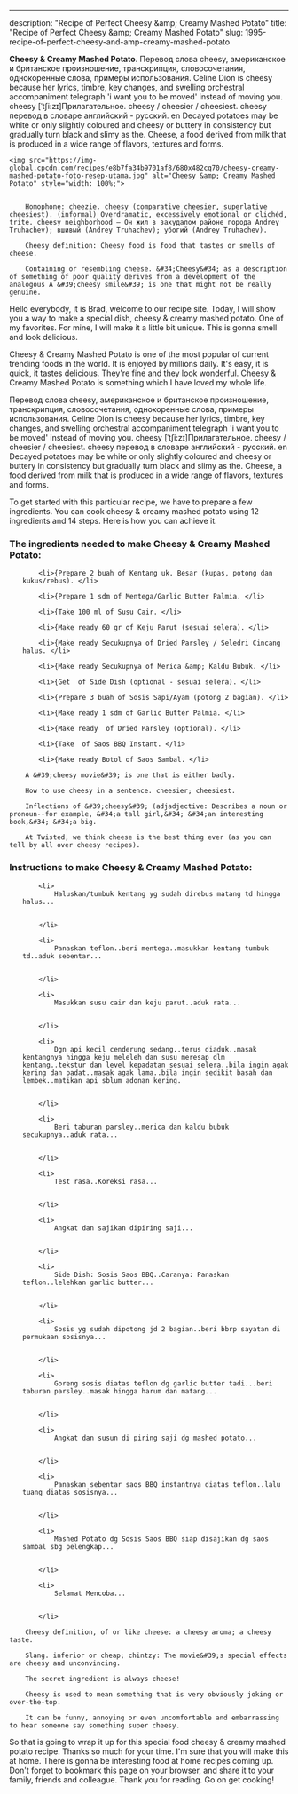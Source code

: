 ---
description: "Recipe of Perfect Cheesy &amp;amp; Creamy Mashed Potato"
title: "Recipe of Perfect Cheesy &amp;amp; Creamy Mashed Potato"
slug: 1995-recipe-of-perfect-cheesy-and-amp-creamy-mashed-potato

<p>
	<strong>Cheesy &amp; Creamy Mashed Potato</strong>. 
	Перевод слова cheesy, американское и британское произношение, транскрипция, словосочетания, однокоренные слова, примеры использования. Celine Dion is cheesy because her lyrics, timbre, key changes, and swelling orchestral accompaniment telegraph &#39;i want you to be moved&#39; instead of moving you. cheesy [ˈtʃi:zɪ]Прилагательное. cheesy / cheesier / cheesiest. cheesy перевод в словаре английский - русский. en Decayed potatoes may be white or only slightly coloured and cheesy or buttery in consistency but gradually turn black and slimy as the. Cheese, a food derived from milk that is produced in a wide range of flavors, textures and forms.
</p>
<p>
	
	<img src="https://img-global.cpcdn.com/recipes/e8b7fa34b9701af8/680x482cq70/cheesy-creamy-mashed-potato-foto-resep-utama.jpg" alt="Cheesy &amp; Creamy Mashed Potato" style="width: 100%;">
	
	
		Homophone: cheezie. cheesy (comparative cheesier, superlative cheesiest). (informal) Overdramatic, excessively emotional or clichéd, trite. cheesy neighborhood — Он жил в захудалом районе города Andrey Truhachev); вшивый (Andrey Truhachev); убогий (Andrey Truhachev).
	
		Cheesy definition: Cheesy food is food that tastes or smells of cheese.
	
		Containing or resembling cheese. &#34;Cheesy&#34; as a description of something of poor quality derives from a development of the analogous A &#39;cheesy smile&#39; is one that might not be really genuine.
	
</p>
<p>
	Hello everybody, it is Brad, welcome to our recipe site. Today, I will show you a way to make a special dish, cheesy &amp; creamy mashed potato. One of my favorites. For mine, I will make it a little bit unique. This is gonna smell and look delicious.
</p>
	
<p>
	Cheesy &amp; Creamy Mashed Potato is one of the most popular of current trending foods in the world. It is enjoyed by millions daily. It's easy, it is quick, it tastes delicious. They're fine and they look wonderful. Cheesy &amp; Creamy Mashed Potato is something which I have loved my whole life.
</p>
<p>
	Перевод слова cheesy, американское и британское произношение, транскрипция, словосочетания, однокоренные слова, примеры использования. Celine Dion is cheesy because her lyrics, timbre, key changes, and swelling orchestral accompaniment telegraph &#39;i want you to be moved&#39; instead of moving you. cheesy [ˈtʃi:zɪ]Прилагательное. cheesy / cheesier / cheesiest. cheesy перевод в словаре английский - русский. en Decayed potatoes may be white or only slightly coloured and cheesy or buttery in consistency but gradually turn black and slimy as the. Cheese, a food derived from milk that is produced in a wide range of flavors, textures and forms.
</p>

<p>
To get started with this particular recipe, we have to prepare a few ingredients. You can cook cheesy &amp; creamy mashed potato using 12 ingredients and 14 steps. Here is how you can achieve it.
</p>

<h3>The ingredients needed to make Cheesy &amp; Creamy Mashed Potato:</h3>

<ol>
	
		<li>{Prepare 2 buah of Kentang uk. Besar (kupas, potong dan kukus/rebus). </li>
	
		<li>{Prepare 1 sdm of Mentega/Garlic Butter Palmia. </li>
	
		<li>{Take 100 ml of Susu Cair. </li>
	
		<li>{Make ready 60 gr of Keju Parut (sesuai selera). </li>
	
		<li>{Make ready Secukupnya of Dried Parsley / Seledri Cincang halus. </li>
	
		<li>{Make ready Secukupnya of Merica &amp; Kaldu Bubuk. </li>
	
		<li>{Get  of Side Dish (optional - sesuai selera). </li>
	
		<li>{Prepare 3 buah of Sosis Sapi/Ayam (potong 2 bagian). </li>
	
		<li>{Make ready 1 sdm of Garlic Butter Palmia. </li>
	
		<li>{Make ready  of Dried Parsley (optional). </li>
	
		<li>{Take  of Saos BBQ Instant. </li>
	
		<li>{Make ready Botol of Saos Sambal. </li>
	
</ol>
<p>
	
		A &#39;cheesy movie&#39; is one that is either badly.
	
		How to use cheesy in a sentence. cheesier; cheesiest.
	
		Inflections of &#39;cheesy&#39; (adjadjective: Describes a noun or pronoun--for example, &#34;a tall girl,&#34; &#34;an interesting book,&#34; &#34;a big.
	
		At Twisted, we think cheese is the best thing ever (as you can tell by all over cheesy recipes).
	
</p>

<h3>Instructions to make Cheesy &amp; Creamy Mashed Potato:</h3>

<ol>
	
		<li>
			Haluskan/tumbuk kentang yg sudah direbus matang td hingga halus...
			
			
		</li>
	
		<li>
			Panaskan teflon..beri mentega..masukkan kentang tumbuk td..aduk sebentar...
			
			
		</li>
	
		<li>
			Masukkan susu cair dan keju parut..aduk rata...
			
			
		</li>
	
		<li>
			Dgn api kecil cenderung sedang..terus diaduk..masak kentangnya hingga keju meleleh dan susu meresap dlm kentang..tekstur dan level kepadatan sesuai selera..bila ingin agak kering dan padat..masak agak lama..bila ingin sedikit basah dan lembek..matikan api sblum adonan kering.
			
			
		</li>
	
		<li>
			Beri taburan parsley..merica dan kaldu bubuk secukupnya..aduk rata...
			
			
		</li>
	
		<li>
			Test rasa..Koreksi rasa...
			
			
		</li>
	
		<li>
			Angkat dan sajikan dipiring saji...
			
			
		</li>
	
		<li>
			Side Dish: Sosis Saos BBQ..Caranya: Panaskan teflon..lelehkan garlic butter...
			
			
		</li>
	
		<li>
			Sosis yg sudah dipotong jd 2 bagian..beri bbrp sayatan di permukaan sosisnya...
			
			
		</li>
	
		<li>
			Goreng sosis diatas teflon dg garlic butter tadi...beri taburan parsley..masak hingga harum dan matang...
			
			
		</li>
	
		<li>
			Angkat dan susun di piring saji dg mashed potato...
			
			
		</li>
	
		<li>
			Panaskan sebentar saos BBQ instantnya diatas teflon..lalu tuang diatas sosisnya...
			
			
		</li>
	
		<li>
			Mashed Potato dg Sosis Saos BBQ siap disajikan dg saos sambal sbg pelengkap...
			
			
		</li>
	
		<li>
			Selamat Mencoba...
			
			
		</li>
	
</ol>

<p>
	
		Cheesy definition, of or like cheese: a cheesy aroma; a cheesy taste.
	
		Slang. inferior or cheap; chintzy: The movie&#39;s special effects are cheesy and unconvincing.
	
		The secret ingredient is always cheese!
	
		Cheesy is used to mean something that is very obviously joking or over-the-top.
	
		It can be funny, annoying or even uncomfortable and embarrassing to hear someone say something super cheesy.
	
</p>

<p>
	So that is going to wrap it up for this special food cheesy &amp; creamy mashed potato recipe. Thanks so much for your time. I'm sure that you will make this at home. There is gonna be interesting food at home recipes coming up. Don't forget to bookmark this page on your browser, and share it to your family, friends and colleague. Thank you for reading. Go on get cooking!
</p>
